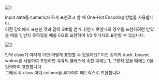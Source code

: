 ![1](https://i.imgur.com/jWzHDWk.png)

input data를 numerical 하게 표현려고 할 때 One-Hot Encoding 방법을 사용합니다.</br>
이전 강의에서 표현한 것과 같이 Gift를 받거나/받지 못할때의 경우를 표현하려면 받았을 때를 1, 받지 못하였을 때를 0으로 표현하여 1/0 두가지로 표현할 수 있습니다.

![2](https://i.imgur.com/7Snub5I.png)

만약 class가 여러개 이면 어떻게 표현할 수 있을까요? 이전 강의의 duck, beaver, walrus를 사용하여 표현하면 각각의 클래스에 속할 때에는 1, 그렇지 않을 때에는 0을 입력하여 표현합니다.</br>
그래서 각 class 마다 column을 추가하여 매트릭스로 표현합니다.